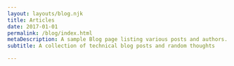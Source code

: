 ```yaml
---
layout: layouts/blog.njk
title: Articles
date: 2017-01-01
permalink: /blog/index.html
metaDescription: A sample Blog page listing various posts and authors.
subtitle: A collection of technical blog posts and random thoughts

---
```


